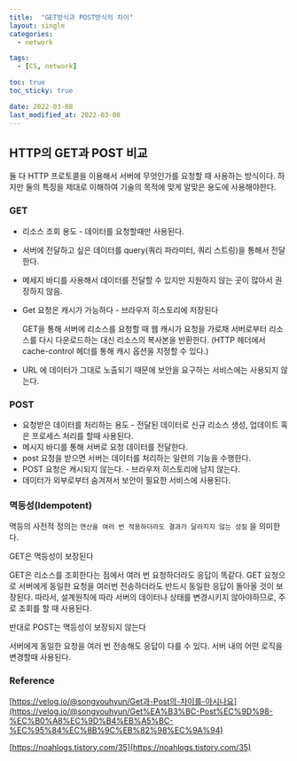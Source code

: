```yaml
---
title:  "GET방식과 POST방식의 차이"
layout: single
categories: 
  - network

tags:
  - [CS, network]

toc: true
toc_sticky: true

date: 2022-03-08
last_modified_at: 2022-03-08
---
```





## **HTTP의 GET과 POST 비교**

둘 다 HTTP 프로토콜을 이용해서 서버에 무엇인가를 요청할 때 사용하는 방식이다. 하지만 둘의 특징을 제대로 이해하여 기술의 목적에 맞게 알맞은 용도에 사용해야한다.

### **GET**

- 리소스 조회 용도 - 데이터를 요청할때만 사용된다.
- 서버에 전달하고 싶은 데이터를 query(쿼리 파라미터, 쿼리 스트링)을 통해서 전달한다.
- 메세지 바디를 사용해서 데이터를 전달할 수 있지만 지원하지 않는 곳이 많아서 권장하지 않음.
- Get 요청은 캐시가 가능하다 - 브라우저 히스토리에 저장된다
    
     GET을 통해 서버에 리소스를 요청할 때 웹 캐시가 요청을 가로채 서버로부터 리소스를 다시 다운로드하는 대신 리소스의 복사본을 반환한다. (HTTP 헤더에서 cache-control 헤더를 통해 캐시 옵션을 지정할 수 있다.)
    
- URL 에 데이터가 그대로 노출되기 때문에 보안을 요구하는 서비스에는 사용되지 않는다.

### **POST**

- 요청받은 데이터를 처리하는 용도 - 전달된 데이터로 신규 리소스 생성, 업데이트 혹은 프로세스 처리를 할때 사용된다.
- 메시지 바디를 통해 서버로 요청 데이터를 전달한다.
- post 요청을 받으면 서버는 데이터를 처리하는 일련의 기능을 수행한다.
- POST 요청은  캐시되지 않는다. - 브라우저 히스토리에 남지 않는다.
- 데이터가 외부로부터 숨겨져서 보안이 필요한 서비스에 사용된다.

### 멱등성(Idempotent)

멱등의 사전적 정의는 `연산을 여러 번 적용하더라도 결과가 달라지지 않는 성질` 을 의미한다.

GET은 멱등성이 보장된다

GET은 리소스를 조회한다는 점에서 여러 번 요청하더라도 응답이 똑같다. GET 요청으로 서버에게 동일한 요청을 여러번 전송하더라도 반드시 동일한 응답이 돌아올 것이 보장된다. 따라서, 설계원칙에 따라 서버의 데이터나 상태를 변경시키지 않아야하므로, 주로 조회를 할 때 사용된다.

반대로 POST는 멱등성이 보장되지 않는다

서버에게 동일한 요청을 여러 번 전송해도 응답이 다를 수 있다. 서버 내의 어떤 로직을 변경할때 사용된다.

### Reference

[https://velog.io/@songyouhyun/Get과-Post의-차이를-아시나요](https://velog.io/@songyouhyun/Get%EA%B3%BC-Post%EC%9D%98-%EC%B0%A8%EC%9D%B4%EB%A5%BC-%EC%95%84%EC%8B%9C%EB%82%98%EC%9A%94)

[https://noahlogs.tistory.com/35](https://noahlogs.tistory.com/35)